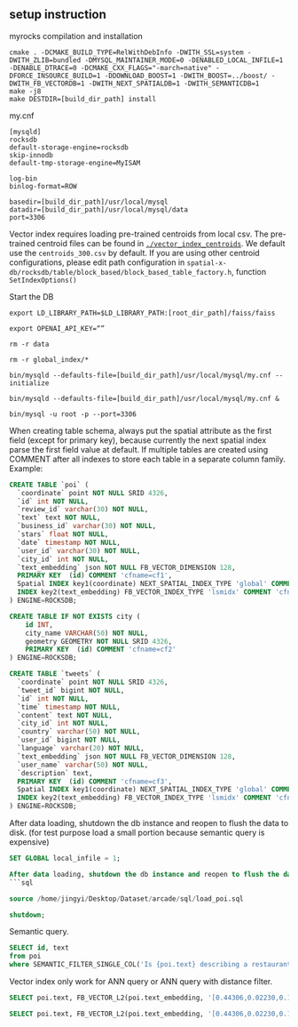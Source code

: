 ## setup instruction
myrocks compilation and installation
```
cmake . -DCMAKE_BUILD_TYPE=RelWithDebInfo -DWITH_SSL=system -DWITH_ZLIB=bundled -DMYSQL_MAINTAINER_MODE=0 -DENABLED_LOCAL_INFILE=1 -DENABLE_DTRACE=0 -DCMAKE_CXX_FLAGS="-march=native" -DFORCE_INSOURCE_BUILD=1 -DDOWNLOAD_BOOST=1 -DWITH_BOOST=../boost/ -DWITH_FB_VECTORDB=1 -DWITH_NEXT_SPATIALDB=1 -DWITH_SEMANTICDB=1
make -j8
make DESTDIR=[build_dir_path] install
```

my.cnf
```
[mysqld]
rocksdb
default-storage-engine=rocksdb
skip-innodb
default-tmp-storage-engine=MyISAM

log-bin
binlog-format=ROW

basedir=[build_dir_path]/usr/local/mysql
datadir=[build_dir_path]/usr/local/mysql/data
port=3306
```

Vector index requires loading pre-trained centroids from local csv. The pre-trained centroid files can be found in [`./vector_index_centroids`](https://github.com/Jamesyang2333/spatial-x-db/edit/vector-data/vector_index_centroids). We default use the `centroids_300.csv` by default. If you are using other centroid configurations, please edit path configuration in `spatial-x-db/rocksdb/table/block_based/block_based_table_factory.h`, function `SetIndexOptions()`

Start the DB
```
export LD_LIBRARY_PATH=$LD_LIBRARY_PATH:[root_dir_path]/faiss/faiss

export OPENAI_API_KEY=“”

rm -r data

rm -r global_index/*

bin/mysqld --defaults-file=[build_dir_path]/usr/local/mysql/my.cnf --initialize

bin/mysqld --defaults-file=[build_dir_path]/usr/local/mysql/my.cnf &

bin/mysql -u root -p --port=3306
```

When creating table schema, always put the spatial attribute as the first field (except for primary key), because currently the next spatial index parse the first field value at default. If multiple tables are created using COMMENT after all indexes to store each table in a separate column family. Example:
```sql
CREATE TABLE `poi` (
  `coordinate` point NOT NULL SRID 4326,
  `id` int NOT NULL,
  `review_id` varchar(30) NOT NULL,
  `text` text NOT NULL,
  `business_id` varchar(30) NOT NULL,
  `stars` float NOT NULL,
  `date` timestamp NOT NULL,
  `user_id` varchar(30) NOT NULL,
  `city_id` int NOT NULL,
  `text_embedding` json NOT NULL FB_VECTOR_DIMENSION 128,
  PRIMARY KEY  (id) COMMENT 'cfname=cf1',
  Spatial INDEX key1(coordinate) NEXT_SPATIAL_INDEX_TYPE 'global' COMMENT 'cfname=cf1',
  INDEX key2(text_embedding) FB_VECTOR_INDEX_TYPE 'lsmidx' COMMENT 'cfname=cf1'
) ENGINE=ROCKSDB;

CREATE TABLE IF NOT EXISTS city (
    id INT,
    city_name VARCHAR(50) NOT NULL,
    geometry GEOMETRY NOT NULL SRID 4326,
    PRIMARY KEY  (id) COMMENT 'cfname=cf2'
) ENGINE=ROCKSDB;

CREATE TABLE `tweets` (
  `coordinate` point NOT NULL SRID 4326,
  `tweet_id` bigint NOT NULL,
  `id` int NOT NULL,
  `time` timestamp NOT NULL,
  `content` text NOT NULL,
  `city_id` int NOT NULL,
  `country` varchar(50) NOT NULL,
  `user_id` bigint NOT NULL,
  `language` varchar(20) NOT NULL,
  `text_embedding` json NOT NULL FB_VECTOR_DIMENSION 128,
  `user_name` varchar(50) NOT NULL,
  `description` text,
  PRIMARY KEY  (id) COMMENT 'cfname=cf3',
  Spatial INDEX key1(coordinate) NEXT_SPATIAL_INDEX_TYPE 'global' COMMENT 'cfname=cf3',
  INDEX key2(text_embedding) FB_VECTOR_INDEX_TYPE 'lsmidx' COMMENT 'cfname=cf3'
) ENGINE=ROCKSDB;
```
After data loading, shutdown the db instance and reopen to flush the data to disk. (for test purpose load a small portion because semantic query is expensive)
```sql
SET GLOBAL local_infile = 1;

After data loading, shutdown the db instance and reopen to flush the data to disk. Note that currently "rocksdb_bulk_load = 1" is not supported for loading table into a separate column family
```sql

source /home/jingyi/Desktop/Dataset/arcade/sql/load_poi.sql

shutdown;
```

Semantic query.
```sql 
SELECT id, text
from poi 
where SEMANTIC_FILTER_SINGLE_COL('Is {poi.text} describing a restaurant?', text) = 1;
```

Vector index only work for ANN query or ANN query with distance filter. 
```sql
SELECT poi.text, FB_VECTOR_L2(poi.text_embedding, '[0.44306,0.02230,0.11578,0.41873,0.74409,0.34334,0.33453,0.40716,0.37610,0.80149,0.60118,0.11211,0.47747,0.93887,0.87177,0.15745,0.98913,0.45836,0.69989,0.85991,0.43448,0.13727,0.05792,0.81027,0.21215,0.20782,0.51014,0.45798,0.59915,0.46833,0.91969,0.39313,0.18096,0.67455,0.17223,0.15206,0.79362,0.75081,0.85493,0.55733,0.76144,0.54786,0.53391,0.01942,0.12268,0.34548,0.93812,0.64510,0.01773,0.84336,0.69197,0.54395,0.10309,0.73041,0.08343,0.27263,0.20064,0.14560,0.99416,0.83500,0.73381,0.96731,0.67922,0.61853,0.81316,0.20826,0.74992,0.22053,0.02797,0.34607,0.94980,0.30097,0.40306,0.43160,0.79259,0.92654,0.57629,0.54037,0.81462,0.16278,0.25577,0.62755,0.39245,0.35590,0.04336,0.36093,0.87688,0.45138,0.11825,0.99853,0.52337,0.32730,0.31417,0.66618,0.99730,0.72810,0.20480,0.03688,0.19259,0.62002,0.65370,0.88382,0.91929,0.59139,0.47161,0.62921,0.23437,0.91053,0.21468,0.36189,0.42834,0.33270,0.72881,0.97116,0.68935,0.95970,0.60625,0.85554,0.33919,0.84489,0.89781,0.99438,0.61604,0.80038,0.90440,0.08618,0.91900,0.55515]') AS dis FROM poi ORDER BY dis asc LIMIT 10;

SELECT poi.text, FB_VECTOR_L2(poi.text_embedding, '[0.44306,0.02230,0.11578,0.41873,0.74409,0.34334,0.33453,0.40716,0.37610,0.80149,0.60118,0.11211,0.47747,0.93887,0.87177,0.15745,0.98913,0.45836,0.69989,0.85991,0.43448,0.13727,0.05792,0.81027,0.21215,0.20782,0.51014,0.45798,0.59915,0.46833,0.91969,0.39313,0.18096,0.67455,0.17223,0.15206,0.79362,0.75081,0.85493,0.55733,0.76144,0.54786,0.53391,0.01942,0.12268,0.34548,0.93812,0.64510,0.01773,0.84336,0.69197,0.54395,0.10309,0.73041,0.08343,0.27263,0.20064,0.14560,0.99416,0.83500,0.73381,0.96731,0.67922,0.61853,0.81316,0.20826,0.74992,0.22053,0.02797,0.34607,0.94980,0.30097,0.40306,0.43160,0.79259,0.92654,0.57629,0.54037,0.81462,0.16278,0.25577,0.62755,0.39245,0.35590,0.04336,0.36093,0.87688,0.45138,0.11825,0.99853,0.52337,0.32730,0.31417,0.66618,0.99730,0.72810,0.20480,0.03688,0.19259,0.62002,0.65370,0.88382,0.91929,0.59139,0.47161,0.62921,0.23437,0.91053,0.21468,0.36189,0.42834,0.33270,0.72881,0.97116,0.68935,0.95970,0.60625,0.85554,0.33919,0.84489,0.89781,0.99438,0.61604,0.80038,0.90440,0.08618,0.91900,0.55515]') AS dis FROM poi HAVING dis<109.1342890835001 ORDER BY dis asc LIMIT 10;
```
